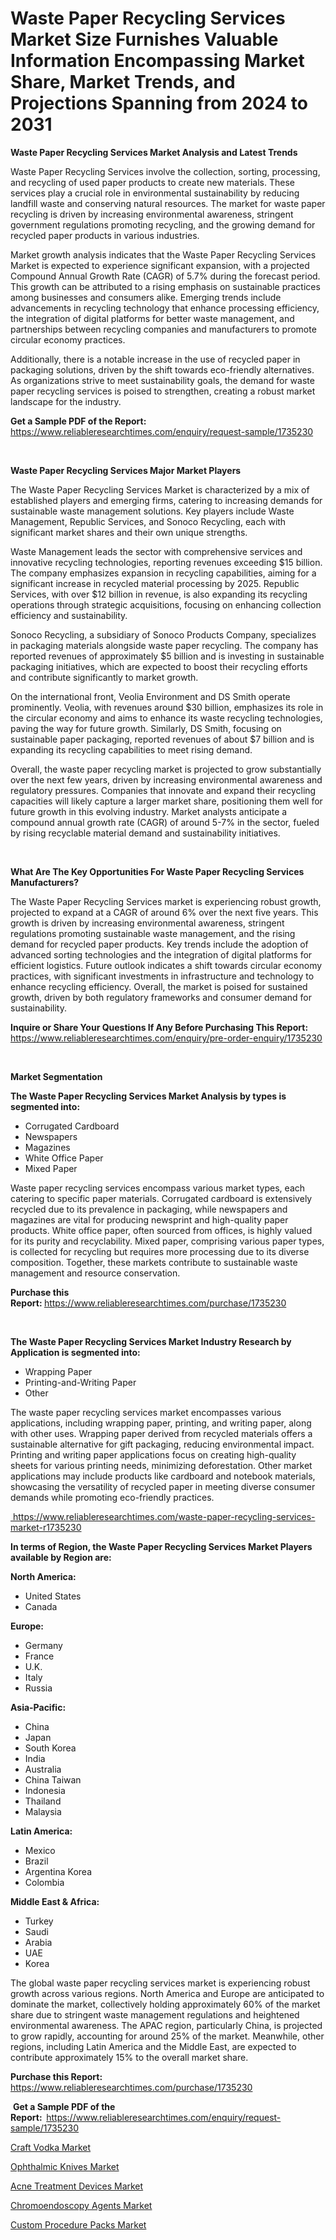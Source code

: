 <p><h1>Waste Paper Recycling Services Market Size Furnishes Valuable Information Encompassing Market Share, Market Trends, and Projections Spanning from 2024 to 2031</h1></p><p><strong>Waste Paper Recycling Services Market Analysis and Latest Trends</strong></p>
<p><p>Waste Paper Recycling Services involve the collection, sorting, processing, and recycling of used paper products to create new materials. These services play a crucial role in environmental sustainability by reducing landfill waste and conserving natural resources. The market for waste paper recycling is driven by increasing environmental awareness, stringent government regulations promoting recycling, and the growing demand for recycled paper products in various industries.</p><p>Market growth analysis indicates that the Waste Paper Recycling Services Market is expected to experience significant expansion, with a projected Compound Annual Growth Rate (CAGR) of 5.7% during the forecast period. This growth can be attributed to a rising emphasis on sustainable practices among businesses and consumers alike. Emerging trends include advancements in recycling technology that enhance processing efficiency, the integration of digital platforms for better waste management, and partnerships between recycling companies and manufacturers to promote circular economy practices.</p><p>Additionally, there is a notable increase in the use of recycled paper in packaging solutions, driven by the shift towards eco-friendly alternatives. As organizations strive to meet sustainability goals, the demand for waste paper recycling services is poised to strengthen, creating a robust market landscape for the industry.</p></p>
<p><strong>Get a Sample PDF of the Report:&nbsp;</strong> <a href="https://www.reliableresearchtimes.com/enquiry/request-sample/1735230?utm_campaign=1347&utm_medium=2&utm_source=Github&utm_content=ia&utm_term=08102024&utm_id=waste-paper-recycling-services">https://www.reliableresearchtimes.com/enquiry/request-sample/1735230</a></p>
<p>&nbsp;</p>
<p><strong>Waste Paper Recycling Services Major Market Players</strong></p>
<p><p>The Waste Paper Recycling Services Market is characterized by a mix of established players and emerging firms, catering to increasing demands for sustainable waste management solutions. Key players include Waste Management, Republic Services, and Sonoco Recycling, each with significant market shares and their own unique strengths.</p><p>Waste Management leads the sector with comprehensive services and innovative recycling technologies, reporting revenues exceeding $15 billion. The company emphasizes expansion in recycling capabilities, aiming for a significant increase in recycled material processing by 2025. Republic Services, with over $12 billion in revenue, is also expanding its recycling operations through strategic acquisitions, focusing on enhancing collection efficiency and sustainability.</p><p>Sonoco Recycling, a subsidiary of Sonoco Products Company, specializes in packaging materials alongside waste paper recycling. The company has reported revenues of approximately $5 billion and is investing in sustainable packaging initiatives, which are expected to boost their recycling efforts and contribute significantly to market growth.</p><p>On the international front, Veolia Environment and DS Smith operate prominently. Veolia, with revenues around $30 billion, emphasizes its role in the circular economy and aims to enhance its waste recycling technologies, paving the way for future growth. Similarly, DS Smith, focusing on sustainable paper packaging, reported revenues of about $7 billion and is expanding its recycling capabilities to meet rising demand.</p><p>Overall, the waste paper recycling market is projected to grow substantially over the next few years, driven by increasing environmental awareness and regulatory pressures. Companies that innovate and expand their recycling capacities will likely capture a larger market share, positioning them well for future growth in this evolving industry. Market analysts anticipate a compound annual growth rate (CAGR) of around 5-7% in the sector, fueled by rising recyclable material demand and sustainability initiatives.</p></p>
<p>&nbsp;</p>
<p><strong>What Are The Key Opportunities For Waste Paper Recycling Services Manufacturers?</strong></p>
<p><p>The Waste Paper Recycling Services market is experiencing robust growth, projected to expand at a CAGR of around 6% over the next five years. This growth is driven by increasing environmental awareness, stringent regulations promoting sustainable waste management, and the rising demand for recycled paper products. Key trends include the adoption of advanced sorting technologies and the integration of digital platforms for efficient logistics. Future outlook indicates a shift towards circular economy practices, with significant investments in infrastructure and technology to enhance recycling efficiency. Overall, the market is poised for sustained growth, driven by both regulatory frameworks and consumer demand for sustainability.</p></p>
<p><strong>Inquire or Share Your Questions If Any Before Purchasing This Report:</strong> <a href="https://www.reliableresearchtimes.com/enquiry/pre-order-enquiry/1735230?utm_campaign=1347&utm_medium=2&utm_source=Github&utm_content=ia&utm_term=08102024&utm_id=waste-paper-recycling-services">https://www.reliableresearchtimes.com/enquiry/pre-order-enquiry/1735230</a></p>
<p>&nbsp;</p>
<p><strong>Market Segmentation</strong></p>
<p><strong>The Waste Paper Recycling Services Market Analysis by types is segmented into:</strong></p>
<p><ul><li>Corrugated Cardboard</li><li>Newspapers</li><li>Magazines</li><li>White Office Paper</li><li>Mixed Paper</li></ul></p>
<p><p>Waste paper recycling services encompass various market types, each catering to specific paper materials. Corrugated cardboard is extensively recycled due to its prevalence in packaging, while newspapers and magazines are vital for producing newsprint and high-quality paper products. White office paper, often sourced from offices, is highly valued for its purity and recyclability. Mixed paper, comprising various paper types, is collected for recycling but requires more processing due to its diverse composition. Together, these markets contribute to sustainable waste management and resource conservation.</p></p>
<p><strong>Purchase this Report:&nbsp;</strong><a href="https://www.reliableresearchtimes.com/purchase/1735230?utm_campaign=1347&utm_medium=2&utm_source=Github&utm_content=ia&utm_term=08102024&utm_id=waste-paper-recycling-services">https://www.reliableresearchtimes.com/purchase/1735230</a></p>
<p>&nbsp;</p>
<p><strong>The Waste Paper Recycling Services Market Industry Research by Application is segmented into:</strong></p>
<p><ul><li>Wrapping Paper</li><li>Printing-and-Writing Paper</li><li>Other</li></ul></p>
<p><p>The waste paper recycling services market encompasses various applications, including wrapping paper, printing, and writing paper, along with other uses. Wrapping paper derived from recycled materials offers a sustainable alternative for gift packaging, reducing environmental impact. Printing and writing paper applications focus on creating high-quality sheets for various printing needs, minimizing deforestation. Other market applications may include products like cardboard and notebook materials, showcasing the versatility of recycled paper in meeting diverse consumer demands while promoting eco-friendly practices.</p></p>
<p><a href="https://www.reliableresearchtimes.com/waste-paper-recycling-services-market-r1735230?utm_campaign=1347&utm_medium=2&utm_source=Github&utm_content=ia&utm_term=08102024&utm_id=waste-paper-recycling-services">&nbsp;https://www.reliableresearchtimes.com/waste-paper-recycling-services-market-r1735230</a></p>
<p><strong>In terms of Region, the Waste Paper Recycling Services Market Players available by Region are:</strong></p>
<p>
    <p> <strong> North America: </strong>
        <ul>
            <li>United States</li>
            <li>Canada</li>
        </ul>
        </p> 
    <p> <strong> Europe: </strong>
        <ul>
            <li>Germany</li>
            <li>France</li>
            <li>U.K.</li>
            <li>Italy</li>
            <li>Russia</li>
        </ul>
        </p> 
    <p> <strong> Asia-Pacific: </strong>
        <ul>
            <li>China</li>
            <li>Japan</li>
            <li>South Korea</li>
            <li>India</li>
            <li>Australia</li>
            <li>China Taiwan</li>
            <li>Indonesia</li>
            <li>Thailand</li>
            <li>Malaysia</li>
        </ul>
        </p> 
    <p> <strong> Latin America: </strong>
        <ul>
            <li>Mexico</li>
            <li>Brazil</li>
            <li>Argentina Korea</li>
            <li>Colombia</li>
        </ul>
        </p> 
    <p> <strong> Middle East & Africa: </strong>
        <ul>
            <li>Turkey</li>
            <li>Saudi</li>
            <li>Arabia</li>
            <li>UAE</li>
            <li>Korea</li>
        </ul>
    </p>
    </p>
<p><p>The global waste paper recycling services market is experiencing robust growth across various regions. North America and Europe are anticipated to dominate the market, collectively holding approximately 60% of the market share due to stringent waste management regulations and heightened environmental awareness. The APAC region, particularly China, is projected to grow rapidly, accounting for around 25% of the market. Meanwhile, other regions, including Latin America and the Middle East, are expected to contribute approximately 15% to the overall market share.</p></p>
<p><strong>Purchase this Report: </strong><a href="https://www.reliableresearchtimes.com/purchase/1735230?utm_campaign=1347&utm_medium=2&utm_source=Github&utm_content=ia&utm_term=08102024&utm_id=waste-paper-recycling-services">https://www.reliableresearchtimes.com/purchase/1735230</a></p>
<p>&nbsp;<strong>Get a Sample PDF of the Report:&nbsp;&nbsp;</strong><a href="https://www.reliableresearchtimes.com/enquiry/request-sample/1735230?utm_campaign=1347&utm_medium=2&utm_source=Github&utm_content=ia&utm_term=08102024&utm_id=waste-paper-recycling-services">https://www.reliableresearchtimes.com/enquiry/request-sample/1735230</a></p>
<p><strong></strong></p>
<p><p><a href="https://www.linkedin.com/pulse/craft-vodka-market-segmentation-in-depth-analysis-supermarket-tlple?utm_campaign=1347&utm_medium=2&utm_source=Github&utm_content=ia&utm_term=08102024&utm_id=waste-paper-recycling-services">Craft Vodka Market</a></p><p><a href="https://www.linkedin.com/pulse/pioneering-growth-analyzing-global-ophthalmic-knives-8dzze?utm_campaign=1347&utm_medium=2&utm_source=Github&utm_content=ia&utm_term=08102024&utm_id=waste-paper-recycling-services">Ophthalmic Knives Market</a></p><p><a href="https://www.linkedin.com/pulse/acne-treatment-devices-market-trends-strategic-insights-eg8ye?utm_campaign=1347&utm_medium=2&utm_source=Github&utm_content=ia&utm_term=08102024&utm_id=waste-paper-recycling-services">Acne Treatment Devices Market</a></p><p><a href="https://www.linkedin.com/pulse/chromoendoscopy-agents-market-size-share-trends-analysis-xjyye?utm_campaign=1347&utm_medium=2&utm_source=Github&utm_content=ia&utm_term=08102024&utm_id=waste-paper-recycling-services">Chromoendoscopy Agents Market</a></p><p><a href="https://www.linkedin.com/pulse/strategic-insights-global-custom-procedure-packs-market-ksere?utm_campaign=1347&utm_medium=2&utm_source=Github&utm_content=ia&utm_term=08102024&utm_id=waste-paper-recycling-services">Custom Procedure Packs Market</a></p></p>